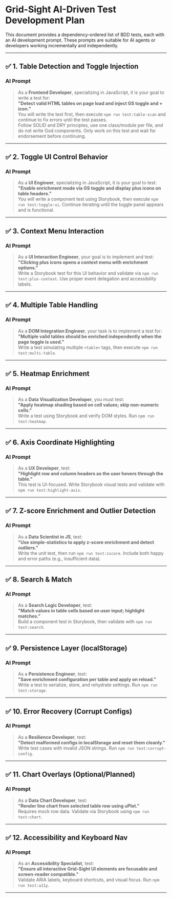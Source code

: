 
# Grid-Sight AI-Driven Test Development Plan

This document provides a dependency-ordered list of BDD tests, each with an AI development prompt. These prompts are suitable for AI agents or developers working incrementally and independently.

---

## ✅ 1. Table Detection and Toggle Injection

### AI Prompt
> As a **Frontend Developer**, specializing in JavaScript, it is your goal to write a test for:  
> **"Detect valid HTML tables on page load and inject GS toggle and + icon."**  
> You will write the test first, then execute `npm run test:table-scan` and continue to fix errors until the test passes.  
> Follow SOLID and DRY principles, use one class/module per file, and do not write God components. Only work on this test and wait for endorsement before continuing.

---

## ✅ 2. Toggle UI Control Behavior

### AI Prompt
> As a **UI Engineer**, specializing in JavaScript, it is your goal to test:  
> **"Enable enrichment mode via GS toggle and display plus icons on table headers."**  
> You will write a component test using Storybook, then execute `npm run test:toggle-ui`. Continue iterating until the toggle panel appears and is functional.

---

## ✅ 3. Context Menu Interaction

### AI Prompt
> As a **UI Interaction Engineer**, your goal is to implement and test:  
> **"Clicking plus icons opens a context menu with enrichment options."**  
> Write a Storybook test for this UI behavior and validate via `npm run test:plus-context`. Use proper event delegation and accessibility labels.

---

## ✅ 4. Multiple Table Handling

### AI Prompt
> As a **DOM Integration Engineer**, your task is to implement a test for:  
> **"Multiple valid tables should be enriched independently when the page toggle is used."**  
> Write a test simulating multiple `<table>` tags, then execute `npm run test:multi-table`.

---

## ✅ 5. Heatmap Enrichment

### AI Prompt
> As a **Data Visualization Developer**, you must test:  
> **"Apply heatmap shading based on cell values; skip non-numeric cells."**  
> Write a test using Storybook and verify DOM styles. Run `npm run test:heatmap`.

---

## ✅ 6. Axis Coordinate Highlighting

### AI Prompt
> As a **UX Developer**, test:  
> **"Highlight row and column headers as the user hovers through the table."**  
> This test is UI-focused. Write Storybook visual tests and validate with `npm run test:highlight-axis`.

---

## ✅ 7. Z-score Enrichment and Outlier Detection

### AI Prompt
> As a **Data Scientist in JS**, test:  
> **"Use simple-statistics to apply z-score enrichment and detect outliers."**  
> Write the unit test, then run `npm run test:zscore`. Include both happy and error paths (e.g., insufficient data).

---

## ✅ 8. Search & Match

### AI Prompt
> As a **Search Logic Developer**, test:  
> **"Match values in table cells based on user input; highlight matches."**  
> Build a component test in Storybook, then validate with `npm run test:search`.

---

## ✅ 9. Persistence Layer (localStorage)

### AI Prompt
> As a **Persistence Engineer**, test:  
> **"Save enrichment configuration per table and apply on reload."**  
> Write a test to serialize, store, and rehydrate settings. Run `npm run test:storage`.

---

## ✅ 10. Error Recovery (Corrupt Configs)

### AI Prompt
> As a **Resilience Developer**, test:  
> **"Detect malformed configs in localStorage and reset them cleanly."**  
> Write test cases with invalid JSON strings. Run `npm run test:corrupt-config`.

---

## ✅ 11. Chart Overlays (Optional/Planned)

### AI Prompt
> As a **Data Chart Developer**, test:  
> **"Render line chart from selected table row using uPlot."**  
> Requires mock row data. Validate via Storybook using `npm run test:chart`.

---

## ✅ 12. Accessibility and Keyboard Nav

### AI Prompt
> As an **Accessibility Specialist**, test:  
> **"Ensure all interactive Grid-Sight UI elements are focusable and screen-reader compatible."**  
> Validate ARIA labels, keyboard shortcuts, and visual focus. Run `npm run test:a11y`.

---

